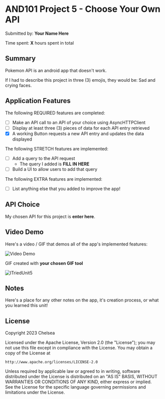 <!-- (This is a comment) INSTRUCTIONS: Go through this page and fill out any **bolded** entries with their correct values.-->

# AND101 Project 5 - Choose Your Own API

Submitted by: **Your Name Here**

Time spent: **X** hours spent in total

## Summary

Pokemon API is an android app that doesn't work. 

If I had to describe this project in three (3) emojis, they would be: Sad and crying faces.

## Application Features


The following REQUIRED features are completed:

- [ ] Make an API call to an API of your choice using AsyncHTTPClient
- [ ] Display at least three (3) pieces of data for each API entry retrieved
- [x] A working Button requests a new API entry and updates the data displayed

The following STRETCH features are implemented:

- [ ] Add a query to the API request
  - The query I added is **FILL IN HERE**
- [ ] Build a UI to allow users to add that query

The following EXTRA features are implemented:

- [ ] List anything else that you added to improve the app!

## API Choice

My chosen API for this project is **enter here**.

## Video Demo

Here's a video / GIF that demos all of the app's implemented features:

<img src='http://i.imgur.com/link/to/your/gif/file.gif' title='Video Demo' width='' alt='Video Demo' />

GIF created with **your chosen GIF tool**

![ITriedUnit5](https://github.com/cinthavong/PokeAPI/assets/68578762/f076df1f-f048-4683-929c-346afc033ac2)


## Notes

Here's a place for any other notes on the app, it's creation process, or what you learned this unit!

## License

Copyright 2023 Chelsea

Licensed under the Apache License, Version 2.0 (the "License");
you may not use this file except in compliance with the License.
You may obtain a copy of the License at

    http://www.apache.org/licenses/LICENSE-2.0

Unless required by applicable law or agreed to in writing, software
distributed under the License is distributed on an "AS IS" BASIS,
WITHOUT WARRANTIES OR CONDITIONS OF ANY KIND, either express or implied.
See the License for the specific language governing permissions and
limitations under the License.
